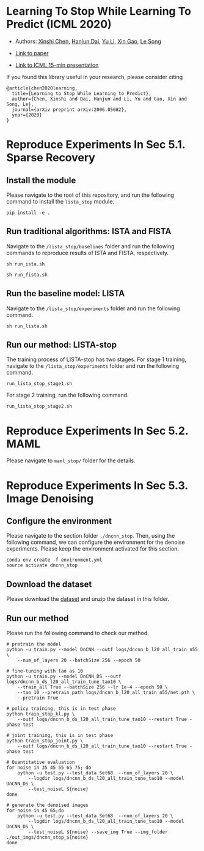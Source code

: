 # Learning To Stop While Learning To Predict (ICML 2020)

- Authors: [Xinshi Chen](http://xinshi-chen.com/), [Hanjun Dai](https://hanjun-dai.github.io/), [Yu Li](https://liyu95.com), [Xin Gao](https://sfb.kaust.edu.sa/Pages/Home.aspx), [Le Song](https://www.cc.gatech.edu/~lsong/)

- [Link to paper](https://arxiv.org/abs/2006.05082)

- [Link to ICML 15-min presentation](https://icml.cc/virtual/2020/poster/6279)

If you found this library useful in your research, please consider citing

```
@article{chen2020learning,
  title={Learning to Stop While Learning to Predict},
  author={Chen, Xinshi and Dai, Hanjun and Li, Yu and Gao, Xin and Song, Le},
  journal={arXiv preprint arXiv:2006.05082},
  year={2020}
}
```


# Reproduce Experiments In Sec 5.1. Sparse Recovery

## Install the module
Please navigate to the root of this repository, and run the following command to install the `lista_stop` module.
```
pip install -e .
```

## Run traditional algorithms: ISTA and FISTA
Navigate to the `/lista_stop/baselines` folder and run the following commands to reproduce results of ISTA and FISTA, respectively.
```
sh run_ista.sh

sh run_fista.sh
```

## Run the baseline model: LISTA
Navigate to the `/lista_stop/experiments` folder and run the following command.
```
sh run_lista.sh
```

## Run our method: LISTA-stop
The training process of LISTA-stop has two stages. For stage 1 training, navigate to the `/lista_stop/experiments` folder and run the following command.
```
run_lista_stop_stage1.sh
```
For stage 2 training, run the following command.
```
run_lista_stop_stage2.sh
```

# Reproduce Experiments In Sec 5.2. MAML

Please navigate to `maml_stop/` folder for the details.

# Reproduce Experiments In Sec 5.3. Image Denoising

## Configure the environment
Please navigate to the section folder `./dncnn_stop`. Then, using the following command, we can configure the environment for the denoise experiments. Please keep the environment activated for this section.
```
conda env create -f environment.yml
source activate dncnn_stop
```

## Download the dataset
Please download the [dataset](https://www.dropbox.com/s/95xkvazbspwvury/data.zip?dl=0) and unzip the dataset in this folder.

## Run our method
Please run the following command to check our method.
```
# pretrain the model
python -u train.py --model DnCNN --outf logs/dncnn_b_l20_all_train_n55 \
	--num_of_layers 20 --batchSize 256 --epoch 50

# fine-tuning with tao as 10
python -u train.py --model DnCNN_DS --outf logs/dncnn_b_ds_l20_all_train_tune_tao10 \
	--train_all True --batchSize 256 --lr 1e-4 --epoch 50 \
	--tao 10 --pretrain_path logs/dncnn_b_l20_all_train_n55/net.pth \
	--pretrain True

# policy training, this is in test phase
python train_stop_kl.py \
	--outf logs/dncnn_b_ds_l20_all_train_tune_tao10 --restart True -phase test

# joint training, this is in test phase
python train_stop_joint.py \
	--outf logs/dncnn_b_ds_l20_all_train_tune_tao10 --restart True -phase test

# Quantitative evaluation
for noise in 35 45 55 65 75; do
	python -u test.py --test_data Set68  --num_of_layers 20 \
		--logdir logs/dncnn_b_ds_l20_all_train_tune_tao10 --model DnCNN_DS \
		--test_noiseL ${noise}
done

# generate the denoised images
for noise in 45 65;do
	python -u test.py --test_data Set68  --num_of_layers 20 \
		--logdir logs/dncnn_b_ds_l20_all_train_tune_tao10 --model DnCNN_DS \
		--test_noiseL ${noise} --save_img True --img_folder ./out_imgs/dncnn_stop_${noise}
done
```


